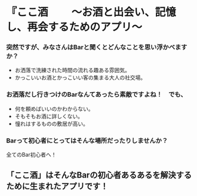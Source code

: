 # 『ここ酒 　　〜お酒と出会い、記憶し、再会するためのアプリ〜

### 突然ですが、みなさんはBarと聞くとどんなことを思い浮かべますか？<br />

- お洒落で洗練された時間の流れる趣ある雰囲気。<br />
- かっこいいお酒とかっこいい客の集まる大人の社交場。<br />

### お洒落だし行きつけのBarなんてあったら素敵ですよね！　でも、<br />

- 何を頼めばいいのかわからない。
- そもそもお酒に詳しくない。<br />
- 憧れはするものの敷居が高い。<br />

### Barって初心者にとってはそんな場所だったりしませんか？<br />
全てのBar初心者へ！

## 「ここ酒」はそんなBarの初心者あるあるを解決するために生まれたアプリです！







